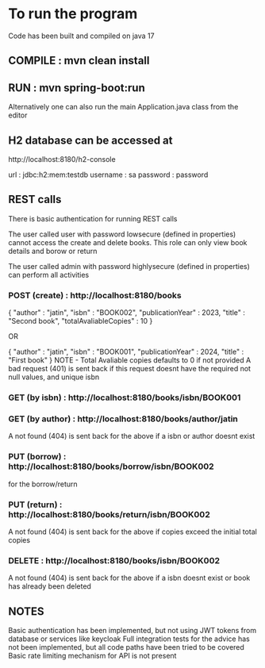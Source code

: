# To run the program

Code has been built and compiled on java 17

## COMPILE : mvn clean install

## RUN : mvn spring-boot:run
Alternatively one can also run the main Application.java class from the editor

## H2 database can be accessed at
http://localhost:8180/h2-console

url : jdbc:h2:mem:testdb
username : sa
password : password

## REST calls

There is basic authentication for running REST calls

The user called user with password lowsecure (defined in properties) cannot access the create and delete books.
This role can only view book details and borow or return

The user called admin with password highlysecure (defined in properties) can perform all activities

### POST (create) : http://localhost:8180/books

{
    "author" : "jatin",
    "isbn" : "BOOK002",
    "publicationYear" : 2023,
    "title" : "Second book",
    "totalAvaliableCopies" : 10
}

OR

{
    "author" : "jatin",
    "isbn" : "BOOK001",
    "publicationYear" : 2024,
    "title" : "First book"
}
NOTE - Total Avaliable copies defaults to 0 if not provided
A bad request (401) is sent back if this request doesnt have the required not null values, and unique isbn

### GET (by isbn) : http://localhost:8180/books/isbn/BOOK001
### GET (by author) : http://localhost:8180/books/author/jatin

A not found (404) is sent back for the above if a isbn or author doesnt exist

### PUT (borrow) : http://localhost:8180/books/borrow/isbn/BOOK002
 for the borrow/return

### PUT (return) : http://localhost:8180/books/return/isbn/BOOK002

A not found (404) is sent back for the above if copies exceed the initial total copies

### DELETE : http://localhost:8180/books/isbn/BOOK002

A not found (404) is sent back for the above if a isbn doesnt exist or book has already been deleted

## NOTES
Basic authentication has been implemented, but not using JWT tokens from database or services like keycloak
Full integration tests for the advice has not been implemented, but all code paths have been tried to be covered
Basic rate limiting mechanism for API is not present
